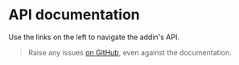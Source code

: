 # API documentation

Use the links on the left to navigate the addin's API. 

> Raise any issues [on GitHub](https://github.com/agc93/Cake.AzCopy), even against the documentation. 